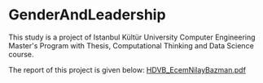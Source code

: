 # GenderAndLeadership
This study is a project of Istanbul Kültür University Computer Engineering Master's Program with Thesis, Computational Thinking and Data Science course.

The report of this project is given below:
[HDVB_EcemNilayBazman.pdf](https://github.com/ecembazman/GenderAndLeadership/files/7481792/HDVB_EcemNilayBazman.pdf)

